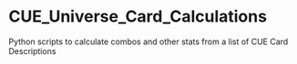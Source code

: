# CUE_Universe_Card_Calculations
Python scripts to calculate combos and other stats from a list of CUE Card Descriptions
